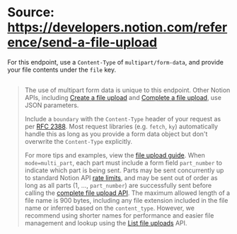 # Source: https://developers.notion.com/reference/send-a-file-upload

For this endpoint, use a `Content-Type` of `multipart/form-data`, and provide your file contents under the `file` key.
> ##
>
> The use of multipart form data is unique to this endpoint. Other Notion APIs, including [Create a file upload](/reference/create-a-file-upload) and [Complete a file upload](/reference/complete-a-file-upload), use JSON parameters.
>
> Include a `boundary` with the `Content-Type` header of your request as per [RFC 2388](https://datatracker.ietf.org/doc/html/rfc2388). Most request libraries (e.g. `fetch`, `ky`) automatically handle this as long as you provide a form data object but don't overwrite the `Content-Type` explicitly.
>
> For more tips and examples, view the [file upload guide](/reference/uploading-small-files#step-2-upload-file-contents).
When `mode=multi_part`, each part must include a form field `part_number` to indicate which part is being sent. Parts may be sent concurrently up to standard Notion API [rate limits](/reference/request-limits), and may be sent out of order as long as all parts (1, ..., `part_number`) are successfully sent before calling the [complete file upload API](/reference/complete-a-file-upload).
The maximum allowed length of a file name is 900 bytes, including any file extension included in the file name or inferred based on the `content_type`. However, we recommend using shorter names for performance and easier file management and lookup using the [List file uploads](/reference/list-file-uploads) API.